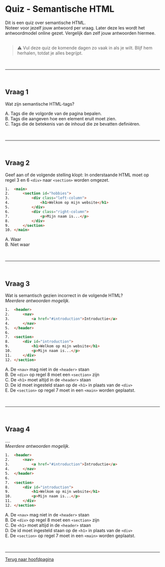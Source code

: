 # Quiz - Semantische HTML

Dit is een quiz over semantische HTML.
<br>
Noteer voor jezelf jouw antwoord per vraag. Later deze les wordt het antwoordmodel online gezet. Vergelijk dan zelf jouw antwoorden hiermee.
<br><br>

>⚠️ Vul deze quiz de komende dagen zo vaak in als je wilt. Blijf hem herhalen, totdat je alles begrijpt.

<br><hr><br>

## Vraag 1

Wat zijn semantische HTML-tags?

A. Tags die de volgorde van de pagina bepalen.
<br>
B. Tags die aangeven hoe een element eruit moet zien.
<br>
C. Tags die de betekenis van de inhoud die ze bevatten definiëren.

<br><hr><br>

## Vraag 2

Geef aan of de volgende stelling klopt: In onderstaande HTML moet op regel 3 en 6 `<div>` naar `<section>` worden omgezet.

```html
1.  <main>
2.      <section id="hobbies">
3.          <div class="left-column">
4.              <h1>Welkom op mijn website</h1>
5.          </div>
6.          <div class="right-column">
7.              <p>Mijn naam is...</p>
8.          </div>
9.      </section>
10. </main>
```

A. Waar
<br>
B. Niet waar

<br><hr><br>

## Vraag 3

Wat is semantisch gezien incorrect in de volgende HTML?
<br>*Meerdere antwoorden mogelijk.*

```html
1.  <header>
2.      <nav>
3.          <a href="#introduction">Introductie</a>
4.      </nav>
5.  </header>
6.  
7.  <section>
8.      <div id="introduction">
9.          <h1>Welkom op mijn website</h1>
10.         <p>Mijn naam is...</p>
11.     </div>
12. </section>
```

A. De `<nav>` mag niet in de `<header>` staan
<br>
B. De `<div>` op regel 8 moet een `<section>` zijn
<br>
C. De `<h1>` moet altijd in de `<header>` staan
<br>
D. De id moet ingesteld staan op de `<h1>` in plaats van de `<div>`
<br>
E. De `<section>` op regel 7 moet in een `<main>` worden geplaatst.

<br><hr><br>

## Vraag 4

....
<br>*Meerdere antwoorden mogelijk.*

```html
1.  <header>
2.      <nav>
3.          <a href="#introduction">Introductie</a>
4.      </nav>
5.  </header>
6.  
7.  <section>
8.      <div id="introduction">
9.          <h1>Welkom op mijn website</h1>
10.         <p>Mijn naam is...</p>
11.     </div>
12. </section>
```

A. De `<nav>` mag niet in de `<header>` staan
<br>
B. De `<div>` op regel 8 moet een `<section>` zijn
<br>
C. De `<h1>` moet altijd in de `<header>` staan
<br>
D. De id moet ingesteld staan op de `<h1>` in plaats van de `<div>`
<br>
E. De `<section>` op regel 7 moet in een `<main>` worden geplaatst.

<br><hr>

[Terug naar hoofdpagina](..)